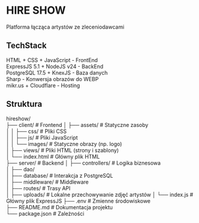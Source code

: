 # HIRE SHOW  
Platforma łącząca artystów ze zleceniodawcami  

## TechStack  
HTML + CSS + JavaScript - FrontEnd  
ExpressJS 5.1 + NodeJS v24 - BackEnd  
PostgreSQL 17.5 + KnexJS - Baza danych  
Sharp - Konwersja obrazów do WEBP  
mikr.us + Cloudflare - Hosting 

## Struktura  
hireshow/  
├── client/                     # Frontend
│   ├── assets/                     # Statyczne zasoby  
│   │   ├── css/                        # Pliki CSS  
│   │   ├── js/                         # Pliki JavaScript  
│   │   └── images/                     # Statyczne obrazy (np. logo)  
│   ├── views/                      # Pliki HTML (strony i szablony)  
│   └── index.html              # Główny plik HTML  
├── server/                     # Backend
│   ├── controllers/                # Logika biznesowa  
│   ├── dao/  
│   ├── database/                   # Interakcja z PostgreSQL  
│   ├── middleware/                 # Middleware  
│   ├── routes/                     # Trasy API  
│   ├── uploads/                    # Lokalne przechowywanie zdjęć artystów
│   └── index.js                # Główny plik ExpressJS 
├── .env                      # Zmienne środowiskowe  
├── README.md                 # Dokumentacja projektu  
└── package.json              # Zależności 